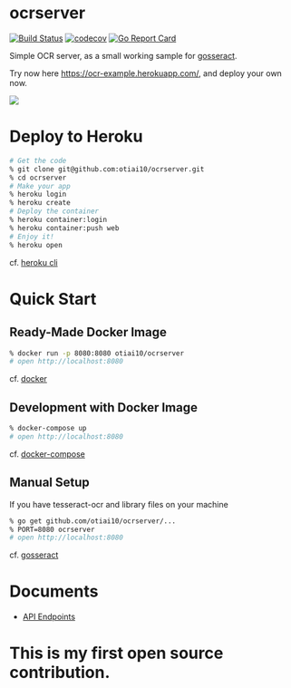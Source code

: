 # ocrserver

[![Build Status](https://travis-ci.org/otiai10/ocrserver.svg?branch=master)](https://travis-ci.org/otiai10/ocrserver)
[![codecov](https://codecov.io/gh/otiai10/ocrserver/branch/master/graph/badge.svg)](https://codecov.io/gh/otiai10/ocrserver)
[![Go Report Card](https://goreportcard.com/badge/github.com/otiai10/ocrserver)](https://goreportcard.com/report/github.com/otiai10/ocrserver)

Simple OCR server, as a small working sample for [gosseract](https://github.com/otiai10/gosseract).

Try now here https://ocr-example.herokuapp.com/, and deploy your own now.

[![](https://user-images.githubusercontent.com/931554/36279290-7134626a-124b-11e8-8e47-d93b7122ea0d.png)](https://ocr-example.herokuapp.com)

# Deploy to Heroku

```sh
# Get the code
% git clone git@github.com:otiai10/ocrserver.git
% cd ocrserver
# Make your app
% heroku login
% heroku create
# Deploy the container
% heroku container:login
% heroku container:push web
# Enjoy it!
% heroku open
```

cf. [heroku cli](https://devcenter.heroku.com/articles/heroku-cli#download-and-install)


# Quick Start

## Ready-Made Docker Image

```sh
% docker run -p 8080:8080 otiai10/ocrserver
# open http://localhost:8080
```

cf. [docker](https://www.docker.com/products/docker-toolbox)

## Development with Docker Image

```sh
% docker-compose up
# open http://localhost:8080
```

cf. [docker-compose](https://www.docker.com/products/docker-toolbox)

## Manual Setup

If you have tesseract-ocr  and library files on your machine

```sh
% go get github.com/otiai10/ocrserver/...
% PORT=8080 ocrserver
# open http://localhost:8080
```

cf. [gosseract](https://github.com/otiai10/gosseract)

# Documents

- [API Endpoints](https://github.com/otiai10/ocrserver/wiki/API-Endpoints)
# This is my first open source contribution.
